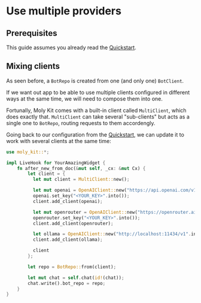 # Use multiple providers

## Prerequisites

This guide assumes you already read the [Quickstart](quickstart.md).

## Mixing clients

As seen before, a `BotRepo` is created from one (and only one) `BotClient`.

If we want out app to be able to use multiple clients configured in different ways
at the same time, we will need to compose them into one.

Fortunally, Moly Kit comes with a built-in client called `MultiClient`, which does
exactly that. `MultiClient` can take several "sub-clients" but acts as a single
one to `BotRepo`, routing requests to them accordengly.

Going back to our configuration from the [Quickstart](quickstart.md), we can
update it to work with several clients at the same time:

```rust
use moly_kit::*;

impl LiveHook for YourAmazingWidget {
    fn after_new_from_doc(&mut self, _cx: &mut Cx) {
        let client = {
          let mut client = MultiClient::new();

          let mut openai = OpenAIClient::new("https://api.openai.com/v1".into());
          openai.set_key("<YOUR_KEY>".into());
          client.add_client(openai);

          let mut openrouter = OpenAIClient::new("https://openrouter.ai/api/v1".into());
          openrouter.set_key("<YOUR_KEY>".into());
          client.add_client(openrouter);

          let ollama = OpenAIClient::new("http://localhost:11434/v1".into());
          client.add_client(ollama);

          client
        };

        let repo = BotRepo::from(client);

        let mut chat = self.chat(id!(chat));
        chat.write().bot_repo = repo;
    }
}
```